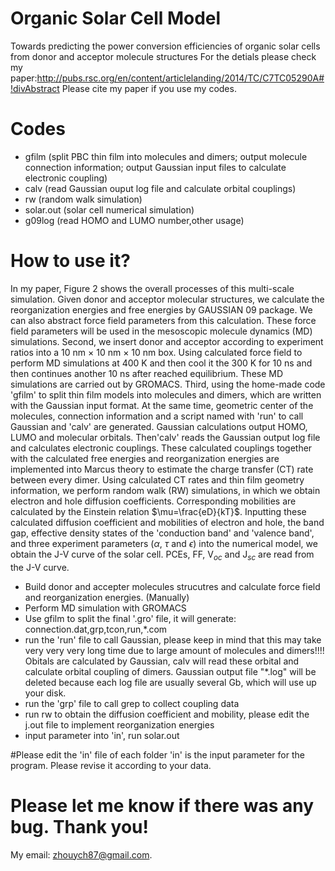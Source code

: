 # Organic Solar Cell Model
Towards predicting the power conversion efficiencies of organic solar cells from donor and acceptor molecule structures
For the detials please check my paper:http://pubs.rsc.org/en/content/articlelanding/2014/TC/C7TC05290A#!divAbstract
Please cite my paper if you use my codes. 

# Codes
* gfilm (split PBC thin film into molecules and dimers; output molecule connection information; output Gaussian input files to calculate electronic coupling)
* calv (read Gaussian ouput log file and calculate orbital couplings)
* rw (random walk simulation)
* solar.out (solar cell numerical simulation)
* g09log (read HOMO and LUMO number,other usage)

# How to use it?
In my paper, Figure 2 shows the overall processes of this multi-scale simulation. Given donor and acceptor molecular structures, we calculate the reorganization energies and free energies by GAUSSIAN 09 package. We can also abstract force field parameters from this calculation. These force field parameters will be used in the mesoscopic molecule dynamics (MD) simulations. Second, we insert donor and acceptor according to experiment ratios into a 10 nm $\times$ 10 nm $\times$ 10 nm box. Using calculated force field to perform MD simulations at 400 K and then cool it the 300 K for 10 ns and then continues another 10 ns after reached equilibrium. These MD simulations are carried out by GROMACS. Third, using the home-made code 'gfilm' to split thin film models into molecules and dimers, which are written with the Gaussian input format. At the same time, geometric center of the molecules, connection information and a script named with 'run' to call Gaussian and 'calv' are generated. Gaussian calculations output HOMO, LUMO and molecular orbitals. Then'calv' reads the Gaussian output log file and calculates electronic couplings. These calculated couplings together with the calculated free energies and reorganization energies are implemented into Marcus theory to estimate the charge transfer (CT) rate between every dimer. Using calculated CT rates and thin film geometry information, we perform random walk (RW) simulations, in which we obtain electron and hole diffusion coefficients. Corresponding mobilities are calculated by the Einstein relation $\mu=\frac{eD}{kT}$. Inputting these calculated diffusion coefficient and mobilities of electron and hole, the band gap, effective density states of the 'conduction band' and 'valence band', and three experiment parameters ($\alpha$, $\tau$ and $\epsilon$) into the numerical model, we obtain the J-V curve of the solar cell. PCEs, FF, V$_{oc}$ and J$_{sc}$ are read from the J-V curve. 

* Build donor and accepter molecules strucutres and calculate force field and reorganization energies. (Manually)
* Perform MD simulation with GROMACS
* Use gfilm to split the final '.gro' file, it will generate: connection.dat,grp,tcon,run,*.com 
* run the 'run' file to call Gaussian, please keep in mind that this may take very very very long time due to large amount of molecules and dimers!!!! Obitals are calculated by Gaussian, calv will read these orbital and calculate orbital coupling of dimers. Gaussian output file "*.log" will be deleted because each log file are usually several Gb, which will use up your disk.     
* run the 'grp' file to call grep to collect coupling data
* run rw to obtain the diffusion coefficient and mobility, please edit the j.out file to implement reorganization energies
* input parameter into 'in', run solar.out  



#Please edit the 'in' file of each folder
'in' is the input parameter for the program. Please revise it according to your data.

# Please let me know if there was any bug. Thank you! 
My email: zhouych87@gmail.com.
